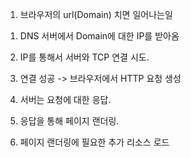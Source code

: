 1. 브라우저의 url(Domain) 치면 일어나는일

1) DNS 서버에서 Domain에 대한 IP를 받아옴

2) IP를 통해서 서버와 TCP 연결 시도.

3) 연결 성공 -> 브라우저에서 HTTP 요청 생성

4) 서버는 요청에 대한 응답.

5) 응답을 통해 페이지 랜더링.

6) 페이지 랜더링에 필요한 추가 리소스 로드